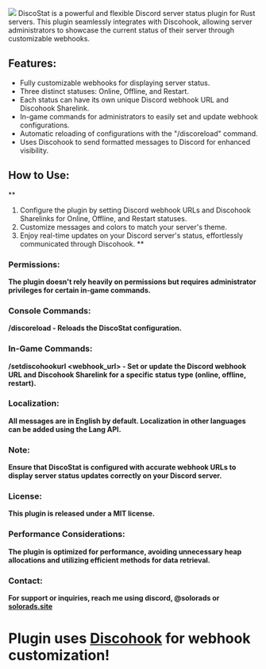 ![](https://i.imgur.com/03Ub9hj.png)
DiscoStat is a powerful and flexible Discord server status plugin for Rust servers. This plugin seamlessly integrates with Discohook, allowing server administrators to showcase the current status of their server through customizable webhooks.

##     Features:
* Fully customizable webhooks for displaying server status.
* Three distinct statuses: Online, Offline, and Restart.
* Each status can have its own unique Discord webhook URL and Discohook Sharelink.
* In-game commands for administrators to easily set and update webhook configurations.
* Automatic reloading of configurations with the "/discoreload" command.
* Uses Discohook to send formatted messages to Discord for enhanced visibility.

##     How to Use:
**
1. Configure the plugin by setting Discord webhook URLs and Discohook Sharelinks for Online, Offline, and Restart statuses.
2. Customize messages and colors to match your server's theme.
3. Enjoy real-time updates on your Discord server's status, effortlessly communicated through Discohook.
**

###     Permissions:
**The plugin doesn't rely heavily on permissions but requires administrator privileges for certain in-game commands.**

###    Console Commands:
**/discoreload - Reloads the DiscoStat configuration.**

###    In-Game Commands:
**/setdiscohookurl <type> <webhook_url> <sharelink> - Set or update the Discord webhook URL and Discohook Sharelink for a specific status type (online, offline, restart).**

###    Localization:
**All messages are in English by default. Localization in other languages can be added using the Lang API.**

###     Note:
**Ensure that DiscoStat is configured with accurate webhook URLs to display server status updates correctly on your Discord server.**

###     License:
**This plugin is released under a MIT license.**

###    Performance Considerations:
**The plugin is optimized for performance, avoiding unnecessary heap allocations and utilizing efficient methods for data retrieval.**

###     Contact:
**For support or inquiries, reach me using discord, @solorads or [solorads.site](https://solorads.site)**


# Plugin uses [Discohook](https://https://discohook.org/?data=eyJtZXNzYWdlcyI6W3siZGF0YSI6eyJjb250ZW50IjpudWxsLCJlbWJlZHMiOlt7InRpdGxlIjoiVGhhbmsgeW91IGZvciB1c2luZyBEaXNjb1N0YXQsIERpc2NvU3RhdCB3aWxsIGJlIGFwYXJ0IG9mIHJ1c3R0b29scy5zaXRlIHBsdWdpbnMgYnV0IGZvciBub3cgaXMgYW4gb3BlbiBzb3VyY2UgcHJvamVjdCEiLCJjb2xvciI6MjAzMTg3MX1dLCJmaWxlcyI6W3t9XX19XX0) for webhook customization!